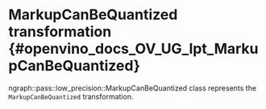 # MarkupCanBeQuantized transformation {#openvino_docs_OV_UG_lpt_MarkupCanBeQuantized}

ngraph::pass::low_precision::MarkupCanBeQuantized class represents the `MarkupCanBeQuantized` transformation.
